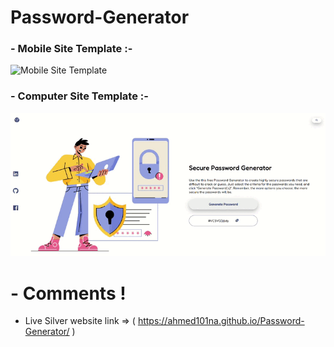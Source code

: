 # Password-Generator
### - Mobile Site Template :-

![Mobile Site Template](/images/m.gif)

### - Computer Site Template :-

![Mobile Site Template](/images/c.gif)

# - Comments !

- Live Silver website link => ( https://ahmed101na.github.io/Password-Generator/ )
